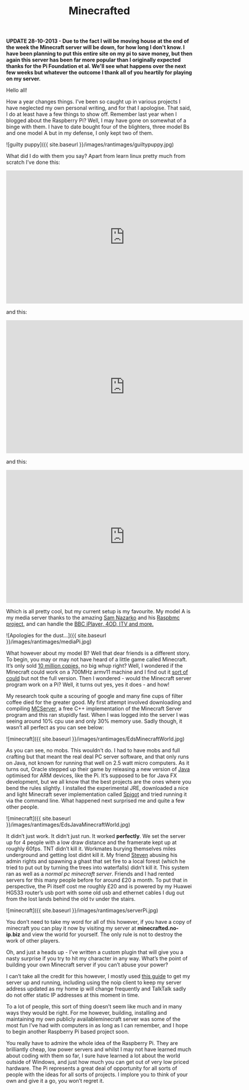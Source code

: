 ﻿---
layout: post
title:  Minecrafted
---

**UPDATE 28-10-2013 - Due to the fact I will be moving house at the end of the week
the Minecraft server will be down, for how long I don't know. I have been planning to put
this entire site on my pi to save money, but then again this server has been far more popular
than I originally expected thanks for the Pi Foundation et al. We'll see what happens over the next
few weeks but whatever the outcome I thank all of you heartily for playing on my server.**

Hello all!

How a year changes things. I’ve been so caught up in various projects I have neglected my own personal writing, and for that I apologise. That said, I do at least have a few things to show off.
Remember last year when I blogged about the Raspberry Pi? Well, I may have gone on somewhat of a binge with them. 
I have to date bought four of the blighters, three model Bs and one model A but in my defense, I only kept two of them.

![guilty puppy]({{ site.baseurl }}/images/rantimages/guiltypuppy.jpg)

What did I do with them you say? Apart from learn linux pretty much from scratch I’ve done this:

<iframe width="640" height="360" src="https://www.youtube.com/embed/48fR3IzGqaQ?feature=player_detailpage" frameborder="0" allowfullscreen></iframe>

<br>

and this:

<iframe width="640" height="360" src="https://www.youtube.com/embed/AYVc8iWS2gw?feature=player_detailpage" frameborder="0" allowfullscreen></iframe>

<br>

and this:

<iframe width="640" height="360" src="https://www.youtube.com/embed/OzfA0IgtrPE?feature=player_detailpage" frameborder="0" allowfullscreen></iframe>

<br>

Which is all pretty cool, but my current setup is my favourite. My model A is my media server thanks to the amazing <a href="https://twitter.com/SamNazarko">Sam Nazarko</a> and his 
<a href="http://www.raspbmc.com/">Raspbmc project</a>, 
and can handle the <a href="http://djb31st.co.uk/blog/catch-up-tv-on-raspberry-pi-raspbmc-bbc-iplayer/">BBC iPlayer, 4OD, ITV and more.</a>

![Apologies for the dust...]({{ site.baseurl }}/images/rantimages/mediaPi.jpg)

What however about my model B? Well that dear friends is a different story. To begin, you may or may not have heard of a little game called Minecraft. 
It’s only sold <a href="http://www.escapistmagazine.com/news/view/123100-Minecraft-Sells-10-Million-Copies-Teases-Horses-in-Update">10 million copies,</a> no big whup right? Well, 
I wondered if the Minecraft could work on a 700MHz armv11 machine and I find out it <a href="http://pi.minecraft.net/">sort of could</a>
but not the full version. Then I wondered - would the Minecraft server program work on a Pi? Well, it turns out yes, yes it does - and how!

My research took quite a scouring of google and many fine cups of filter coffee died for the greater good. My first attempt involved downloading and compiling
    <a href="http://www.mc-server.org/">MCServer</a>, 
a free C++ implementation of the Minecraft Server program and this ran stupidly fast. When I was logged into the server I was seeing around 10% cpu use and only 30% memory use. 
Sadly though, it wasn’t all perfect as you can see below:

![minecraft]({{ site.baseurl }}/images/rantimages/EdsMinecraftWorld.jpg)

As you can see, no mobs. This wouldn’t do. 
I had to have mobs and full crafting but that meant the real deal PC server software, and that only runs on Java, not known for running that well on 2.5 watt micro computers. 
As it turns out, Oracle stepped up their game by releasing a new version of <a href="https://blogs.oracle.com/henrik/entry/oracle_releases_jdk_for_linux">Java</a> optimised for ARM devices, 
like the Pi. It’s supposed to be for Java FX development, 
but we all know that the best projects are the ones where you bend the rules slightly. I installed the experimental JRE, downloaded a nice and light Minecraft sever implementation 
called <a href="http://www.spigotmc.org/">Spigot</a> and tried running it via the command line. What happened next surprised me and quite a few other people.

![minecraft]({{ site.baseurl }}/images/rantimages/EdsJavaMinecraftWorld.jpg)

It didn’t just work. It didn’t just run. It worked <b>perfectly</b>. We set the server up for 4 people with a low draw distance and the framerate kept up at roughly 60fps. 
TNT didn’t kill it. Workmates burying themselves miles underground and getting lost didnt kill it. My friend <a href="http://insanedev.co.uk/">Steven</a> abusing his admin rights and spawning a 
ghast that set fire to a local forest (which he tried to put out by turning the trees into waterfalls) didn’t kill it. This system ran as well as a <i>normal pc minecraft server</i>.
Friends and I had rented servers for this many people before for around £20 a month. To put that in perspective, the Pi itself cost me roughly £20 and is powered by 
my Huawei HG533 router’s usb port with some old usb and ethernet cables I dug out from the lost lands behind the old tv under the stairs.

![minecraft]({{ site.baseurl }}/images/rantimages/serverPi.jpg)

You don’t need to take my word for all of this however, 
if you have a copy of minecraft you can play it now by visiting my server at <b>minecrafted.no-ip.biz</b> and view the world for yourself. The only rule is not to destroy the work of other players. 

Oh, and just a heads up - I’ve written a custom plugin that will give you a nasty surprise if you try to hit my character in any way. What’s the point of building your own Minecraft server if you can’t abuse your power?

I can’t take all the credit for this however, I mostly  used <a href="http://picraftbukkit.webs.com/pi-minecraft-server-how-to">this guide</a> to get my server up and running,
including using the noip client to keep my server address updated as my home ip
will change frequently and TalkTalk sadly do not offer static IP addresses at this moment in time.

To a lot of people, this sort of thing doesn’t seem like much and in many ways they would be right. For me however, building, installing and maintaining my own publicly availableminecraft server was some of the most fun I’ve had with computers in as long as I can remember, and I hope to begin another Raspberry Pi based project soon.

You really have to admire the whole idea of the Raspberry Pi. They are brilliantly cheap, low power servers and whilst I may not have learned much about coding with them so far, I sure have learned a lot about the world outside of Windows, and just how much you can get out of very low priced hardware. 
The Pi represents a great deal of opportunity for all sorts of people with the ideas for all sorts of projects. I implore you to think of your own and give it a go, you won’t regret it.


